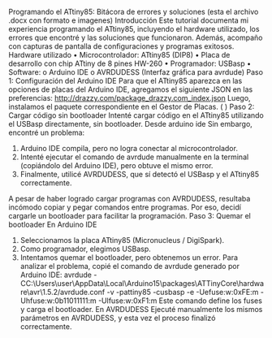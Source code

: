 Programando el ATtiny85: Bitácora de errores y soluciones (esta el archivo .docx con formato e imagenes)
Introducción
Este tutorial documenta mi experiencia programando el ATtiny85, incluyendo el hardware utilizado, los errores que encontré y las soluciones que funcionaron. Además, acompaño con capturas de pantalla de configuraciones y programas exitosos.
Hardware utilizado
•	Microcontrolador: ATtiny85 (DIP8)
•	Placa de desarrollo con chip ATtiny de 8 pines HW-260
•	Programador: USBasp
•	Software:
o	Arduino IDE
o	AVRDUDESS (Interfaz gráfica para avrdude)
Paso 1: Configuración del Arduino IDE
Para que el ATtiny85 aparezca en las opciones de placas del Arduino IDE, agregamos el siguiente JSON en las preferencias:
http://drazzy.com/package_drazzy.com_index.json
Luego, instalamos el paquete correspondiente en el Gestor de Placas.
( )
Paso 2: Cargar código sin bootloader
Intenté cargar código en el ATtiny85 utilizando el USBasp directamente, sin bootloader. Desde arduino ide Sin embargo, encontré un problema:
1.	Arduino IDE compila, pero no logra conectar al microcontrolador.  
2.	Intenté ejecutar el comando de avrdude manualmente en la terminal (copiándolo del Arduino IDE), pero obtuve el mismo error.
3.	Finalmente, utilicé AVRDUDESS, que sí detectó el USBasp y el ATtiny85 correctamente.

A pesar de haber logrado cargar programas con AVRDUDESS, resultaba incómodo copiar y pegar comandos entre programas. Por eso, decidí cargarle un bootloader para facilitar la programación.
Paso 3: Quemar el bootloader
En Arduino IDE
1.	Seleccionamos la placa ATtiny85 (Micronucleus / DigiSpark).
2.	Como programador, elegimos USBasp.
3.	Intentamos quemar el bootloader, pero obtenemos un error.
Para analizar el problema, copié el comando de avrdude generado por Arduino IDE:
avrdude -CC:\Users\user\AppData\Local\Arduino15\packages\ATTinyCore\hardware\avr\1.5.2/avrdude.conf -v -pattiny85 -cusbasp -e -Uefuse:w:0xFE:m -Uhfuse:w:0b11011111:m -Ulfuse:w:0xF1:m
Este comando define los fuses y carga el bootloader.
 En AVRDUDESS
Ejecuté manualmente los mismos parámetros en AVRDUDESS, y esta vez el proceso finalizó correctamente.
